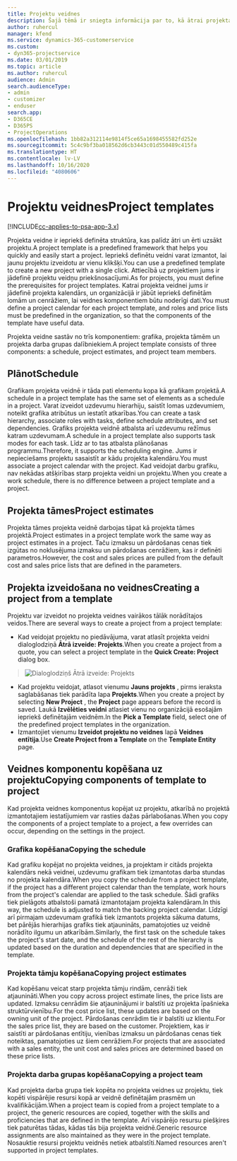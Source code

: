 ```yaml
---
title: Projektu veidnes
description: Šajā tēmā ir sniegta informācija par to, kā ātrai projekta iestatīšanai var izmantot projektu veidnes.
author: ruhercul
manager: kfend
ms.service: dynamics-365-customerservice
ms.custom:
- dyn365-projectservice
ms.date: 03/01/2019
ms.topic: article
ms.author: ruhercul
audience: Admin
search.audienceType:
- admin
- customizer
- enduser
search.app:
- D365CE
- D365PS
- ProjectOperations
ms.openlocfilehash: 1bb82a312114e9814f5ce65a1698455582fd252e
ms.sourcegitcommit: 5c4c9bf3ba018562d6cb3443c01d550489c415fa
ms.translationtype: HT
ms.contentlocale: lv-LV
ms.lasthandoff: 10/16/2020
ms.locfileid: "4080606"
---
```

# <a name="project-templates"></a><span data-ttu-id="9a838-103">Projektu veidnes</span><span class="sxs-lookup"><span data-stu-id="9a838-103">Project templates</span></span> 

[!INCLUDE[cc-applies-to-psa-app-3.x](../includes/cc-applies-to-psa-app-3x.md)]

<span data-ttu-id="9a838-104">Projekta veidne ir iepriekš definēta struktūra, kas palīdz ātri un ērti uzsākt projektu.</span><span class="sxs-lookup"><span data-stu-id="9a838-104">A project template is a predefined framework that helps you quickly and easily start a project.</span></span> <span data-ttu-id="9a838-105">Iepriekš definētu veidni varat izmantot, lai jaunu projektu izveidotu ar vienu klikšķi.</span><span class="sxs-lookup"><span data-stu-id="9a838-105">You can use a predefined template to create a new project with a single click.</span></span> <span data-ttu-id="9a838-106">Attiecībā uz projektiem jums ir jādefinē projektu veidņu priekšnosacījumi.</span><span class="sxs-lookup"><span data-stu-id="9a838-106">As for projects, you must define the prerequisites for project templates.</span></span> <span data-ttu-id="9a838-107">Katrai projekta veidnei jums ir jādefinē projekta kalendārs, un organizācijā ir jābūt iepriekš definētām lomām un cenrāžiem, lai veidnes komponentiem būtu noderīgi dati.</span><span class="sxs-lookup"><span data-stu-id="9a838-107">You must define a project calendar for each project template, and roles and price lists must be predefined in the organization, so that the components of the template have useful data.</span></span>

<span data-ttu-id="9a838-108">Projekta veidne sastāv no trīs komponentiem: grafika, projekta tāmēm un projekta darba grupas dalībniekiem.</span><span class="sxs-lookup"><span data-stu-id="9a838-108">A project template consists of three components: a schedule, project estimates, and project team members.</span></span>

## <a name="schedule"></a><span data-ttu-id="9a838-109">Plānot</span><span class="sxs-lookup"><span data-stu-id="9a838-109">Schedule</span></span>

<span data-ttu-id="9a838-110">Grafikam projekta veidnē ir tāda pati elementu kopa kā grafikam projektā.</span><span class="sxs-lookup"><span data-stu-id="9a838-110">A schedule in a project template has the same set of elements as a schedule in a project.</span></span> <span data-ttu-id="9a838-111">Varat izveidot uzdevumu hierarhiju, saistīt lomas uzdevumiem, noteikt grafika atribūtus un iestatīt atkarības.</span><span class="sxs-lookup"><span data-stu-id="9a838-111">You can create a task hierarchy, associate roles with tasks, define schedule attributes, and set dependencies.</span></span> <span data-ttu-id="9a838-112">Grafiks projekta veidnē atbalsta arī uzdevumu režīmus katram uzdevumam.</span><span class="sxs-lookup"><span data-stu-id="9a838-112">A schedule in a project template also supports task modes for each task.</span></span> <span data-ttu-id="9a838-113">Līdz ar to tas atbalsta plānošanas programmu.</span><span class="sxs-lookup"><span data-stu-id="9a838-113">Therefore, it supports the scheduling engine.</span></span> <span data-ttu-id="9a838-114">Jums ir nepieciešams projektu sasaistīt ar kādu projekta kalendāru.</span><span class="sxs-lookup"><span data-stu-id="9a838-114">You must associate a project calendar with the project.</span></span> <span data-ttu-id="9a838-115">Kad veidojat darbu grafiku, nav nekādas atšķirības starp projekta veidni un projektu.</span><span class="sxs-lookup"><span data-stu-id="9a838-115">When you create a work schedule, there is no difference between a project template and a project.</span></span>

## <a name="project-estimates"></a><span data-ttu-id="9a838-116">Projekta tāmes</span><span class="sxs-lookup"><span data-stu-id="9a838-116">Project estimates</span></span>

<span data-ttu-id="9a838-117">Projekta tāmes projekta veidnē darbojas tāpat kā projekta tāmes projektā.</span><span class="sxs-lookup"><span data-stu-id="9a838-117">Project estimates in a project template work the same way as project estimates in a project.</span></span> <span data-ttu-id="9a838-118">Taču izmaksu un pārdošanas cenas tiek izgūtas no noklusējuma izmaksu un pārdošanas cenrāžiem, kas ir definēti parametros.</span><span class="sxs-lookup"><span data-stu-id="9a838-118">However, the cost and sales prices are pulled from the default cost and sales price lists that are defined in the parameters.</span></span>

## <a name="creating-a-project-from-a-template"></a><span data-ttu-id="9a838-119">Projekta izveidošana no veidnes</span><span class="sxs-lookup"><span data-stu-id="9a838-119">Creating a project from a template</span></span>
 
<span data-ttu-id="9a838-120">Projektu var izveidot no projekta veidnes vairākos tālāk norādītajos veidos.</span><span class="sxs-lookup"><span data-stu-id="9a838-120">There are several ways to create a project from a project template:</span></span>

- <span data-ttu-id="9a838-121">Kad veidojat projektu no piedāvājuma, varat atlasīt projekta veidni dialoglodziņā **Ātrā izveide: Projekts**.</span><span class="sxs-lookup"><span data-stu-id="9a838-121">When you create a project from a quote, you can select a project template in the **Quick Create: Project** dialog box.</span></span>

> ![Dialoglodziņš Ātrā izveide: Projekts](media/project-11.png)

- <span data-ttu-id="9a838-123">Kad projektu veidojat, atlasot vienumu **Jauns projekts** , pirms ieraksta saglabāšanas tiek parādīta lapa **Projekts**.</span><span class="sxs-lookup"><span data-stu-id="9a838-123">When you create a project by selecting **New Project** , the **Project** page appears before the record is saved.</span></span> <span data-ttu-id="9a838-124">Laukā **Izvēlēties veidni** atlasiet vienu no organizācijā esošajām iepriekš definētajām veidnēm.</span><span class="sxs-lookup"><span data-stu-id="9a838-124">In the **Pick a Template** field, select one of the predefined project templates in the organization.</span></span>
- <span data-ttu-id="9a838-125">Izmantojiet vienumu **Izveidot projektu no veidnes** lapā **Veidnes entītija**.</span><span class="sxs-lookup"><span data-stu-id="9a838-125">Use **Create Project from a Template** on the **Template Entity** page.</span></span>

## <a name="copying-components-of-template-to-project"></a><span data-ttu-id="9a838-126">Veidnes komponentu kopēšana uz projektu</span><span class="sxs-lookup"><span data-stu-id="9a838-126">Copying components of template to project</span></span>

<span data-ttu-id="9a838-127">Kad projekta veidnes komponentus kopējat uz projektu, atkarībā no projektā izmantotajiem iestatījumiem var rasties dažas pārlabošanas.</span><span class="sxs-lookup"><span data-stu-id="9a838-127">When you copy the components of a project template to a project, a few overrides can occur, depending on the settings in the project.</span></span>

### <a name="copying-the-schedule"></a><span data-ttu-id="9a838-128">Grafika kopēšana</span><span class="sxs-lookup"><span data-stu-id="9a838-128">Copying the schedule</span></span>

<span data-ttu-id="9a838-129">Kad grafiku kopējat no projekta veidnes, ja projektam ir citāds projekta kalendārs nekā veidnei, uzdevumu grafikam tiek izmantotas darba stundas no projekta kalendāra.</span><span class="sxs-lookup"><span data-stu-id="9a838-129">When you copy the schedule from a project template, if the project has a different project calendar than the template, work hours from the project's calendar are applied to the task schedule.</span></span> <span data-ttu-id="9a838-130">Šādi grafiks tiek pielāgots atbalstoši pamatā izmantotajam projekta kalendāram.</span><span class="sxs-lookup"><span data-stu-id="9a838-130">In this way, the schedule is adjusted to match the backing project calendar.</span></span> <span data-ttu-id="9a838-131">Līdzīgi arī pirmajam uzdevumam grafikā tiek izmantots projekta sākuma datums, bet pārējās hierarhijas grafiks tiek atjaunināts, pamatojoties uz veidnē norādīto ilgumu un atkarībām.</span><span class="sxs-lookup"><span data-stu-id="9a838-131">Similarly, the first task on the schedule takes the project's start date, and the schedule of the rest of the hierarchy is updated based on the duration and dependencies that are specified in the template.</span></span> 

### <a name="copying-project-estimates"></a><span data-ttu-id="9a838-132">Projekta tāmju kopēšana</span><span class="sxs-lookup"><span data-stu-id="9a838-132">Copying project estimates</span></span> 

<span data-ttu-id="9a838-133">Kad kopēšanu veicat starp projekta tāmju rindām, cenrāži tiek atjaunināti.</span><span class="sxs-lookup"><span data-stu-id="9a838-133">When you copy across project estimate lines, the price lists are updated.</span></span> <span data-ttu-id="9a838-134">Izmaksu cenrādim šie atjauninājumi ir balstīti uz projekta īpašnieka struktūrvienību.</span><span class="sxs-lookup"><span data-stu-id="9a838-134">For the cost price list, these updates are based on the owning unit of the project.</span></span> <span data-ttu-id="9a838-135">Pārdošanas cenrādim tie ir balstīti uz klientu.</span><span class="sxs-lookup"><span data-stu-id="9a838-135">For the sales price list, they are based on the customer.</span></span> <span data-ttu-id="9a838-136">Projektiem, kas ir saistīti ar pārdošanas entītiju, vienības izmaksu un pārdošanas cenas tiek noteiktas, pamatojoties uz šiem cenrāžiem.</span><span class="sxs-lookup"><span data-stu-id="9a838-136">For projects that are associated with a sales entity, the unit cost and sales prices are determined based on these price lists.</span></span>

### <a name="copying-a-project-team"></a><span data-ttu-id="9a838-137">Projekta darba grupas kopēšana</span><span class="sxs-lookup"><span data-stu-id="9a838-137">Copying a project team</span></span>

<span data-ttu-id="9a838-138">Kad projekta darba grupa tiek kopēta no projekta veidnes uz projektu, tiek kopēti vispārējie resursi kopā ar veidnē definētajām prasmēm un kvalifikācijām.</span><span class="sxs-lookup"><span data-stu-id="9a838-138">When a project team is copied from a project template to a project, the generic resources are copied, together with the skills and proficiencies that are defined in the template.</span></span> <span data-ttu-id="9a838-139">Arī vispārējo resursu piešķires tiek paturētas tādas, kādas tās bija projekta veidnē.</span><span class="sxs-lookup"><span data-stu-id="9a838-139">Generic resource assignments are also maintained as they were in the project template.</span></span> <span data-ttu-id="9a838-140">Nosauktie resursi projektu veidnēs netiek atbalstīti.</span><span class="sxs-lookup"><span data-stu-id="9a838-140">Named resources aren't supported in project templates.</span></span>
